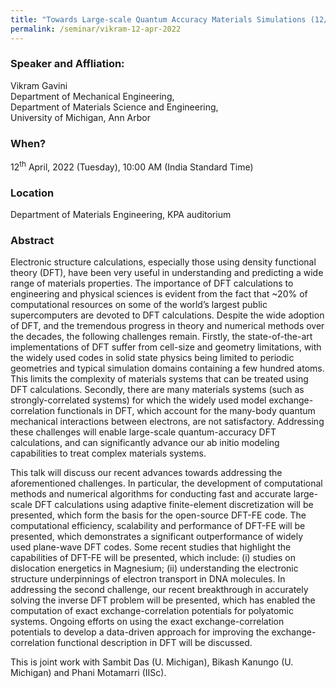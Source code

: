 ```yaml
---
title: "Towards Large-scale Quantum Accuracy Materials Simulations (12/04/22)"
permalink: /seminar/vikram-12-apr-2022
---
```


### Speaker and Affliation:
Vikram Gavini<br>
Department of Mechanical Engineering,<br> Department of Materials Science and Engineering,<br> University of Michigan, Ann Arbor

### When?
12<sup>th</sup> April, 2022 (Tuesday), 10:00 AM (India Standard Time)

### Location
Department of Materials Engineering, KPA auditorium

### Abstract
Electronic structure calculations, especially those using density functional theory (DFT), have been very useful in understanding and predicting a wide range of materials properties. The importance of DFT calculations to engineering and physical sciences is evident from the fact that ~20% of computational resources on some of the world’s largest public supercomputers are devoted to DFT calculations. Despite the wide adoption of DFT, and the tremendous progress in theory and numerical methods over the decades, the following challenges remain. Firstly, the state-of-the-art implementations of DFT suffer from cell-size and geometry limitations, with the widely used codes in solid state physics being limited to periodic geometries and typical simulation domains containing a few hundred atoms. This limits the complexity of materials systems that can be treated using DFT calculations. Secondly, there are many materials systems (such as strongly-correlated systems) for which the widely used model exchange-correlation functionals in DFT, which account for the many-body quantum mechanical interactions between electrons, are not satisfactory. Addressing these challenges will enable large-scale quantum-accuracy DFT calculations, and can significantly advance our ab initio modeling capabilities to treat complex materials systems.

This talk will discuss our recent advances towards addressing the aforementioned challenges. In particular, the development of computational methods and numerical algorithms for conducting fast and accurate large-scale DFT calculations using adaptive finite-element discretization will be presented, which form the basis for the open-source DFT-FE code. The computational efficiency, scalability and performance of DFT-FE will be presented, which demonstrates a significant outperformance of widely used plane-wave DFT codes. Some recent studies that highlight the capabilities of DFT-FE will be presented, which include: (i) studies on dislocation energetics in Magnesium; (ii) understanding the electronic structure underpinnings of electron transport in DNA molecules. In addressing the second challenge, our recent breakthrough in accurately solving the inverse DFT problem will be presented, which has enabled the computation of exact exchange-correlation potentials for polyatomic systems. Ongoing efforts on using the exact exchange-correlation potentials to develop a data-driven approach for improving the exchange-correlation functional description in DFT will be discussed.

This is joint work with Sambit Das (U. Michigan), Bikash Kanungo (U. Michigan) and Phani Motamarri (IISc).
 